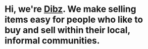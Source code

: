 # Hi, we're [Dibz](https://dibzmarket.com/). We make selling items easy for people who like to buy and sell within their local, informal communities.
